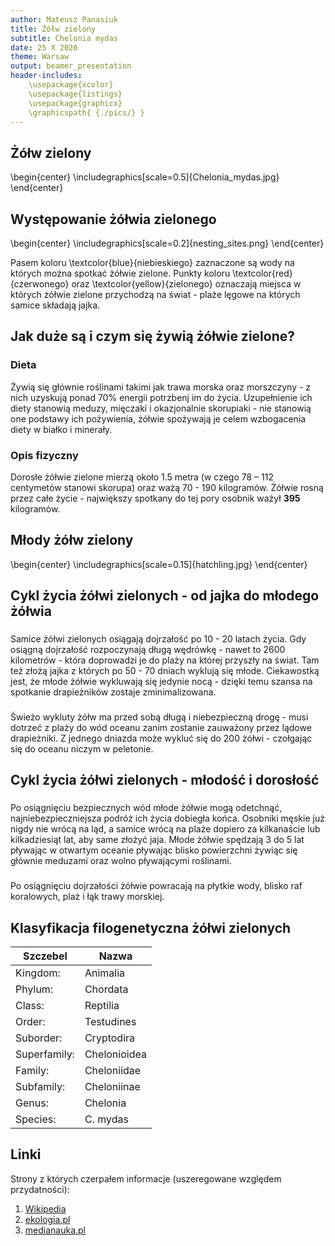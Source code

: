 ```yaml
---
author: Mateusz Panasiuk
title: Żółw zielony
subtitle: Chelonia mydas
date: 25 X 2020
theme: Warsaw
output: beamer_presentation
header-includes: 
    \usepackage{xcolor}
    \usepackage{listings}
    \usepackage{graphicx}
    \graphicspath{ {./pics/} }
---
```




## Żółw zielony


\begin{center}
  \includegraphics[scale=0.5]{Chelonia_mydas.jpg}
\end{center}


## Występowanie żółwia zielonego

\begin{center}
  \includegraphics[scale=0.2]{nesting_sites.png}
\end{center}

Pasem koloru \textcolor{blue}{niebieskiego} zaznaczone są wody na których można spotkać żółwie zielone.
Punkty koloru \textcolor{red}{czerwonego} oraz \textcolor{yellow}{zielonego} oznaczają miejsca w których żółwie zielone przychodzą na świat - plaże lęgowe na których samice składają jajka.


## Jak duże są i czym się żywią żółwie zielone?


### Dieta
Żywią się głównie roślinami takimi jak trawa morska oraz morszczyny - z nich uzyskują ponad 70% energii potrzbenj im do życia. Uzupełnienie ich diety stanowią meduzy, mięczaki i okazjonalnie skorupiaki - nie stanowią one podstawy ich pożywienia, żółwie spożywają je celem wzbogacenia diety w białko i minerały.

### Opis fizyczny
Dorosłe żółwie zielone mierzą około 1.5 metra (w czego 78 – 112 centymetów stanowi skorupa) oraz ważą 70 - 190 kilogramów. Żółwie rosną przez całe życie - największy spotkany do tej pory osobnik ważył **395** kilogramów.

## Młody żółw zielony

\begin{center}
  \includegraphics[scale=0.15]{hatchling.jpg}
\end{center}


## Cykl życia żółwi zielonych - od jajka do młodego żółwia
###
Samice żółwi zielonych osiągają dojrzałość po 10 - 20 latach życia. Gdy osiągną dojrzałość rozpoczynają długą wędrówkę - nawet to 2600 kilometrów - która doprowadzi je do plaży na której przyszły na świat. Tam też złożą jajka z których po 50 - 70 dniach wyklują się młode. Ciekawostką jest, że młode żółwie wykluwają się jedynie nocą - dzięki temu szansa na spotkanie drapieżników zostaje zminimalizowana.

###
Świeżo wykluty żółw ma przed sobą długą i niebezpieczną drogę - musi dotrzeć z plaży do wód oceanu zanim zostanie zauważony przez lądowe drapieżniki. Z jednego dniazda może wykluć się do 200 żółwi - czołgając się do oceanu niczym w peletonie.

## Cykl życia żółwi zielonych - młodość i dorosłość
###
Po osiągnięciu bezpiecznych wód młode żółwie mogą odetchnąć, najniebezpieczniejsza podróż ich życia dobiegła końca. Osobniki męskie już nigdy nie wrócą na ląd, a samice wrócą na plaże dopiero za kilkanaście lub kilkadziesiąt lat, aby same złożyć jaja. Młode żółwie spędzają 3 do 5 lat pływając w otwartym oceanie pływając blisko powierzchni żywiąc się głównie meduzami oraz wolno pływającymi roślinami.

###
Po osiągnięciu dojrzałości żółwie powracają na płytkie wody, blisko raf koralowych, plaż i łąk trawy morskiej.


## Klasyfikacja filogenetyczna żółwi zielonych

| Szczebel      | Nazwa          |
|--------------|---------------|
|Kingdom: 	|Animalia      |
|Phylum: 	|Chordata      |
|Class: 	|Reptilia      |
|Order: 	|Testudines    |
|Suborder: 	|Cryptodira    |
|Superfamily: 	|Chelonioidea  |
|Family: 	|Cheloniidae   |
|Subfamily: 	|Cheloniinae   |
|Genus: 	|Chelonia      |
|Species: 	|C. mydas      |


## Linki

Strony z których czerpałem informacje (uszeregowane względem przydatności):

1. [Wikipedia](https://en.wikipedia.org/wiki/Green_sea_turtle)
2. [ekologia.pl](https://www.ekologia.pl/wiedza/zwierzeta/zolw-zielony)
3. [medianauka.pl](https://www.medianauka.pl/zolw-zielony)

